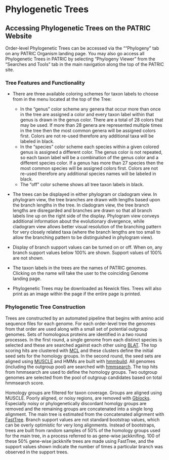 # Phylogenetic Trees

## Accessing Phylogenetic Trees on the PATRIC Website

Order-level Phylogenetic Trees can be accessed via the ““Phylogeny” tab
on any PATRIC Organism landing page. You may also go access all
Phylogenetic Trees in PATRIC by selecting “Phylogeny Viewer” from the
“Searches and Tools” tab in the main navigation along the top of the
PATRIC site.

### Tree Features and Functionality

-   There are three available coloring schemes for taxon labels to
    choose from in the menu located at the top of the Tree:
    -   In the “genus” color scheme any genera that occur more than once
        in the tree are assigned a color and every taxon label within
        that genus is drawn in the genus color. There are a total of 28
        colors that may be used. If more than 28 genera are represented
        multiple times in the tree then the most common genera will be
        assigned colors first. Colors are not re-used therefore any
        additional taxa will be labeled in black.
    -   In the “species” color scheme each species within a given
        colored genus is assigned a different color. The genus color is
        not repeated, so each taxon label will be a combination of the
        genus color and a different species color. If a genus has more
        than 27 species then the most common species will be assigned
        colors first. Colors are not re-used therefore any additional
        species names will be labeled in black.
    -   The “off” color scheme shows all tree taxon labels in black.

-   The trees can be displayed in either phylogram or cladogram view. In
    phylogram view, the tree branches are drawn with lengths based upon
    the branch lengths in the tree. In cladogram view, the tree branch
    lengths are disregarded and branches are drawn so that all branch
    labels line up on the right side of the display. Phylogram view
    conveys additional information about the evolutionary divergence,
    while cladogram view allows better visual resolution of the
    branching pattern for very closely related taxa (where the branch
    lengths are too small to allow the branching pattern to be
    distinguished in phylogram view).

-   Display of branch support values can be turned on or off. When on,
    any branch support values below 100% are shown. Support values of
    100% are not shown.


-   The taxon labels in the trees are the names of PATRIC genomes.
    Clicking on the name will take the user to the coinciding Genome
    landing page.

-   Phylogenetic Trees may be downloaded as Newick files. Trees will
    also print as an image within the page if the entire page is
    printed.

### Phylogenetic Tree Construction

Trees are constructed by an automated pipeline that begins with amino
acid sequence files for each genome. For each order-level tree the
genomes from that order are used along with a small set of potential
outgroup genomes. Sets of homologous proteins are identified in a two
round processes. In the first round, a single genome from each distinct
species is selected and these are searched against each other using
[BLAT](http://genome.ucsc.edu/FAQ/FAQblat.html). The top scoring hits
are clustered with [MCL](http://www.micans.org/mcl/) and these clusters
define the initial seed sets for the homology groups. In the second
round, the seed sets are aligned using
[MUSCLE](http://www.ebi.ac.uk/Tools/msa/muscle/) and HMMs are built with
[hmmbuild](http://www.csb.yale.edu/userguides/seq/hmmer/docs/node19.html).
All genomes (including the outgroup pool) are searched with
[hmmsearch](http://www.csb.yale.edu/userguides/seq/hmmer/docs/node26.html).
The top hits from hmmsearch are used to define the homology groups. Two
outgroup genomes are selected from the pool of outgroup candidates based
on total hmmsearch score.

Homology groups are filtered for taxon coverage. Groups are aligned
using MUSCLE. Poorly aligned, or noisy regions, are removed with
[Gblocks](http://molevol.cmima.csic.es/castresana/Gblocks.html).
Especially noisy or phylogenetically discordant homolgy groups are
removed and the remaining groups are concatenated into a single long
alignment. The main tree is estimated from the concatenated alignment
with [FastTree](http://www.microbesonline.org/fasttree/). Branch support
values are not standard bootstrap values, which can be overly optimistic
for very long alignments. Instead of bootstraps, trees are built from
random samples of 50% of the homology groups used for the main tree, in
a process referred to as gene-wise jackknifing. 100 of these 50%
gene-wise jackknife trees are made using FastTree, and the support
values shown indicate the number of times a particular branch was
observed in the support trees.
